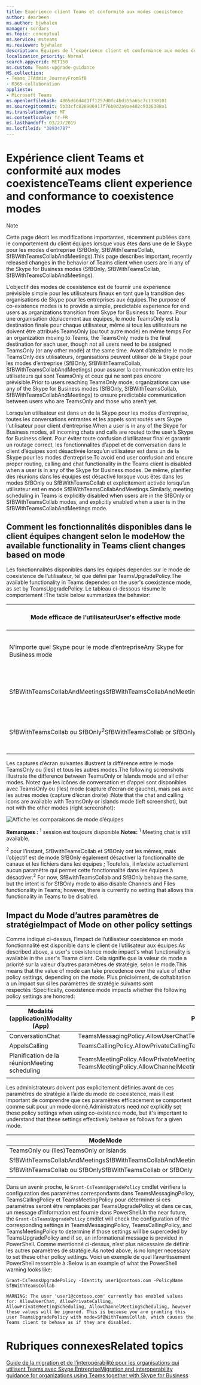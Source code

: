 ```yaml
---
title: Expérience client Teams et conformité aux modes coexistence
author: dearbeen
ms.author: bjwhalen
manager: serdars
ms.topic: conceptual
ms.service: msteams
ms.reviewer: bjwhalen
description: Équipes de l’expérience client et comformance aux modes de coexistence
localization_priority: Normal
search.appverid: MET150
ms.custom: Teams-upgrade-guidance
MS.collection:
- Teams_ITAdmin_JourneyFromSfB
- M365-collaboration
appliesto:
- Microsoft Teams
ms.openlocfilehash: 4865d66d4d3ff1257d0fc4bd355a65c7c1330101
ms.sourcegitcommit: 5b33cfc828906917f76b0d2a9ae402c9336388a1
ms.translationtype: MT
ms.contentlocale: fr-FR
ms.lasthandoff: 03/27/2019
ms.locfileid: "30934787"
---
```

<a name="about-upgrade-basic"></a>

# <a name="teams-client-experience-and-conformance-to-coexistence-modes"></a><span data-ttu-id="ddb33-103">Expérience client Teams et conformité aux modes coexistence</span><span class="sxs-lookup"><span data-stu-id="ddb33-103">Teams client experience and conformance to coexistence modes</span></span>

> [!NOTE]
> <span data-ttu-id="ddb33-104">Cette page décrit les modifications importantes, récemment publiées dans le comportement du client équipes lorsque vous êtes dans une de le Skype pour les modes d’entreprise (SfBOnly, SfBWithTeamsCollab, SfBWithTeamsCollabAndMeetings).</span><span class="sxs-lookup"><span data-stu-id="ddb33-104">This page describes important, recently released changes in the behavior of Teams client when users are in any of the Skype for Business modes (SfBOnly, SfBWithTeamsCollab, SfBWithTeamsCollabAndMeetings).</span></span>


<span data-ttu-id="ddb33-105">L’objectif des modes de coexistence est de fournir une expérience prévisible simple pour les utilisateurs finaux en tant que la transition des organisations de Skype pour les entreprises aux équipes.</span><span class="sxs-lookup"><span data-stu-id="ddb33-105">The purpose of co-existence modes is to provide a simple, predictable experience for end users as organizations transition from Skype for Business to Teams.</span></span>  <span data-ttu-id="ddb33-106">Pour une organisation déplacement aux équipes, le mode TeamsOnly est la destination finale pour chaque utilisateur, même si tous les utilisateurs ne doivent être attribués TeamsOnly (ou tout autre mode) en même temps.</span><span class="sxs-lookup"><span data-stu-id="ddb33-106">For an organization moving to Teams, the TeamsOnly mode is the final destination for each user, though not all users need to be assigned TeamsOnly (or any other mode) at the same time.</span></span>  <span data-ttu-id="ddb33-107">Avant d’atteindre le mode TeamsOnly des utilisateurs, organisations peuvent utiliser de la Skype pour les modes d’entreprise (SfBOnly, SfBWithTeamsCollab, SfBWithTeamsCollabAndMeetings) pour assurer la communication entre les utilisateurs qui sont TeamsOnly et ceux qui ne sont pas encore prévisible.</span><span class="sxs-lookup"><span data-stu-id="ddb33-107">Prior to users reaching TeamsOnly mode, organizations can use any of the Skype for Business modes (SfBOnly, SfBWithTeamsCollab, SfBWithTeamsCollabAndMeetings) to ensure predictable communication between users who are TeamsOnly and those who aren’t yet.</span></span> 

<span data-ttu-id="ddb33-108">Lorsqu’un utilisateur est dans un de la Skype pour les modes d’entreprise, toutes les conversations entrantes et les appels sont routés vers Skype l’utilisateur pour client d’entreprise.</span><span class="sxs-lookup"><span data-stu-id="ddb33-108">When a user is in any of the Skype for Business modes, all incoming chats and calls are routed to the user’s Skype for Business client.</span></span> <span data-ttu-id="ddb33-109">Pour éviter toute confusion d’utilisateur final et garantir un routage correct, les fonctionnalités d’appel et de conversation dans le client d’équipes sont désactivée lorsqu’un utilisateur est dans un de la Skype pour les modes d’entreprise.</span><span class="sxs-lookup"><span data-stu-id="ddb33-109">To avoid end user confusion and ensure proper routing, calling and chat functionality in the Teams client is disabled when a user is in any of the Skype for Business modes.</span></span> <span data-ttu-id="ddb33-110">De même, planifier des réunions dans les équipes est désactivé lorsque vous êtes dans les modes SfBOnly ou SfBWithTeamsCollab et explicitement activée lorsqu’un utilisateur est en mode SfBWithTeamsCollabAndMeetings.</span><span class="sxs-lookup"><span data-stu-id="ddb33-110">Similarly, meeting scheduling in Teams is explicitly disabled when users are in the SfBOnly or SfBWithTeamsCollab modes, and explicitly enabled when a user is in the SfBWithTeamsCollabAndMeetings mode.</span></span>   

## <a name="how-the-available-functionality-in-teams-client-changes-based-on-mode"></a><span data-ttu-id="ddb33-111">Comment les fonctionnalités disponibles dans le client équipes changent selon le mode</span><span class="sxs-lookup"><span data-stu-id="ddb33-111">How the available functionality in Teams client changes based on mode</span></span>
<span data-ttu-id="ddb33-112">Les fonctionnalités disponibles dans les équipes dependes sur le mode de coexistence de l’utilisateur, tel que défini par TeamsUpgradePolicy.</span><span class="sxs-lookup"><span data-stu-id="ddb33-112">The available functionality in Teams dependes on the user's coexistence mode, as set by TeamsUpgradePolicy.</span></span> <span data-ttu-id="ddb33-113">Le tableau ci-dessous résume le comportement :</span><span class="sxs-lookup"><span data-stu-id="ddb33-113">The table below summarizes the  behavior:</span></span>

|<span data-ttu-id="ddb33-114">Mode efficace de l’utilisateur</span><span class="sxs-lookup"><span data-stu-id="ddb33-114">User's effective mode</span></span>|<span data-ttu-id="ddb33-115">Expérience client d’équipes</span><span class="sxs-lookup"><span data-stu-id="ddb33-115">Experience in Teams client</span></span>|
|---|---|
|<span data-ttu-id="ddb33-116">N’importe quel Skype pour le mode d’entreprise</span><span class="sxs-lookup"><span data-stu-id="ddb33-116">Any Skype for Business mode</span></span>|<span data-ttu-id="ddb33-117">L’appel et de conversation<sup>1</sup> sont désactivées.</span><span class="sxs-lookup"><span data-stu-id="ddb33-117">Calling and Chat<sup>1</sup> are disabled.</span></span>|
|<span data-ttu-id="ddb33-118">SfBWithTeamsCollabAndMeetings</span><span class="sxs-lookup"><span data-stu-id="ddb33-118">SfBWithTeamsCollabAndMeetings</span></span>|<span data-ttu-id="ddb33-119">Planification de la réunion est disponible</span><span class="sxs-lookup"><span data-stu-id="ddb33-119">Meeting scheduling is available</span></span>|
|<span data-ttu-id="ddb33-120">SfBWithTeamsCollab ou SfBOnly<sup>2</sup></span><span class="sxs-lookup"><span data-stu-id="ddb33-120">SfBWithTeamsCollab or SfBOnly<sup>2</sup></span></span>|<span data-ttu-id="ddb33-121">Planification de la réunion n’est pas disponible</span><span class="sxs-lookup"><span data-stu-id="ddb33-121">Meeting scheduling is not available</span></span>|
|||

<span data-ttu-id="ddb33-122">Les captures d’écran suivantes illustrent la différence entre le mode TeamsOnly ou (îles) et tous les autres modes.</span><span class="sxs-lookup"><span data-stu-id="ddb33-122">The following screenshots illustrate the difference between TeamsOnly or Islands mode and all other modes.</span></span> <span data-ttu-id="ddb33-123">Notez que les icônes de conversation et d’appel sont disponibles avec TeamsOnly ou (îles) mode (capture d’écran de gauche), mais pas avec les autres modes (capture d’écran droite) :</span><span class="sxs-lookup"><span data-stu-id="ddb33-123">Note that the chat and calling icons are available with TeamsOnly or Islands mode (left screenshot), but not with the other modes (right screenshot):</span></span>

![Affiche les comparaisons de mode d’équipes](media/teams-mode-comparison.png)


 
<span data-ttu-id="ddb33-125">**Remarques :**
<sup>1</sup> session est toujours disponible.</span><span class="sxs-lookup"><span data-stu-id="ddb33-125">**Notes:**
<sup>1</sup> Meeting chat is still available.</span></span>

<span data-ttu-id="ddb33-126"><sup>2</sup> pour l’instant, SfBwithTeamsCollab et SfBOnly ont les mêmes, mais l’objectif est de mode SfBOnly également désactiver la fonctionnalité de canaux et les fichiers dans les équipes ; Toutefois, il n’existe actuellement aucun paramètre qui permet cette fonctionnalité dans les équipes à désactiver.</span><span class="sxs-lookup"><span data-stu-id="ddb33-126"><sup>2</sup> For now, SfBwithTeamsCollab and SfBOnly behave the same, but the intent is for SfBOnly mode to also disable Channels and Files functionality in Teams; however, there is currently no setting that allows this functionality in Teams to be disabled.</span></span>


## <a name="impact-of-mode-on-other-policy-settings"></a><span data-ttu-id="ddb33-127">Impact du Mode d’autres paramètres de stratégie</span><span class="sxs-lookup"><span data-stu-id="ddb33-127">Impact of Mode on other policy settings</span></span>
<span data-ttu-id="ddb33-128">Comme indiqué ci-dessus, l’impact de l’utilisateur coexistence en mode fonctionnalité est disponible dans le client de l’utilisateur aux équipes.</span><span class="sxs-lookup"><span data-stu-id="ddb33-128">As described above, a user's coexistence mode impact's what functionality is available in the user's Teams client.</span></span> <span data-ttu-id="ddb33-129">Cela signifie que la valeur de mode a priorité sur la valeur d’autres paramètres de stratégie, selon le mode.</span><span class="sxs-lookup"><span data-stu-id="ddb33-129">This means that the value of mode can take precedence over the value of other policy settings, depending on the mode.</span></span> <span data-ttu-id="ddb33-130">Plus précisément, de cohabitation a un impact sur si les paramètres de stratégie suivants sont respectés :</span><span class="sxs-lookup"><span data-stu-id="ddb33-130">Specifically,  coexistence mode impacts whether the following policy settings are honored:</span></span>

|<span data-ttu-id="ddb33-131">**Modalité (application)**</span><span class="sxs-lookup"><span data-stu-id="ddb33-131">**Modality (App)**</span></span>|<span data-ttu-id="ddb33-132">**Policy.Setting**</span><span class="sxs-lookup"><span data-stu-id="ddb33-132">**Policy.Setting**</span></span>|
|---|---|
|<span data-ttu-id="ddb33-133">Conversation</span><span class="sxs-lookup"><span data-stu-id="ddb33-133">Chat</span></span>|<span data-ttu-id="ddb33-134">TeamsMessagingPolicy.AllowUserChat</span><span class="sxs-lookup"><span data-stu-id="ddb33-134">TeamsMessagingPolicy.AllowUserChat</span></span>|
|<span data-ttu-id="ddb33-135">Appels</span><span class="sxs-lookup"><span data-stu-id="ddb33-135">Calling</span></span>|<span data-ttu-id="ddb33-136">TeamsCallingPolicy.AllowPrivateCalling</span><span class="sxs-lookup"><span data-stu-id="ddb33-136">TeamsCallingPolicy.AllowPrivateCalling</span></span>|
|<span data-ttu-id="ddb33-137">Planification de la réunion</span><span class="sxs-lookup"><span data-stu-id="ddb33-137">Meeting scheduling</span></span>|<span data-ttu-id="ddb33-138">TeamsMeetingPolicy.AllowPrivateMeetingScheduling</span><span class="sxs-lookup"><span data-stu-id="ddb33-138">TeamsMeetingPolicy.AllowPrivateMeetingScheduling</span></span></br><span data-ttu-id="ddb33-139">TeamsMeetingPolicy.AllowChannelMeetingScheduling</span><span class="sxs-lookup"><span data-stu-id="ddb33-139">TeamsMeetingPolicy.AllowChannelMeetingScheduling</span></span>|
|||

<span data-ttu-id="ddb33-140">Les administrateurs doivent *pas* explicitement définies avant de ces paramètres de stratégie à l’aide du mode de coexistence, mais il est important de comprendre que ces paramètres efficacement se comportent comme suit pour un mode donné.</span><span class="sxs-lookup"><span data-stu-id="ddb33-140">Administrators need *not* explicitly set these policy settings when using co-existence mode, but it's important to understand that these settings effectively behave as follows for a given mode.</span></span> 

|<span data-ttu-id="ddb33-141">Mode</span><span class="sxs-lookup"><span data-stu-id="ddb33-141">Mode</span></span>|<span data-ttu-id="ddb33-142">AllowUserChat</span><span class="sxs-lookup"><span data-stu-id="ddb33-142">AllowUserChat</span></span>|<span data-ttu-id="ddb33-143">AllowPrivateCalling</span><span class="sxs-lookup"><span data-stu-id="ddb33-143">AllowPrivateCalling</span></span>|<span data-ttu-id="ddb33-144">AllowPrivateMeetingScheduling</span><span class="sxs-lookup"><span data-stu-id="ddb33-144">AllowPrivateMeetingScheduling</span></span>|<span data-ttu-id="ddb33-145">AllowChannelMeetingScheduling</span><span class="sxs-lookup"><span data-stu-id="ddb33-145">AllowChannelMeetingScheduling</span></span>|
|---|---|---|---|---|
|<span data-ttu-id="ddb33-146">TeamsOnly ou (îles)</span><span class="sxs-lookup"><span data-stu-id="ddb33-146">TeamsOnly or Islands</span></span>|<span data-ttu-id="ddb33-147">Activé</span><span class="sxs-lookup"><span data-stu-id="ddb33-147">Enabled</span></span>|<span data-ttu-id="ddb33-148">Activé</span><span class="sxs-lookup"><span data-stu-id="ddb33-148">Enabled</span></span>|<span data-ttu-id="ddb33-149">Activé</span><span class="sxs-lookup"><span data-stu-id="ddb33-149">Enabled</span></span>|<span data-ttu-id="ddb33-150">Activé</span><span class="sxs-lookup"><span data-stu-id="ddb33-150">Enabled</span></span>|
|<span data-ttu-id="ddb33-151">SfBWithTeamsCollabAndMeetings</span><span class="sxs-lookup"><span data-stu-id="ddb33-151">SfBWithTeamsCollabAndMeetings</span></span>|<span data-ttu-id="ddb33-152">Désactivé</span><span class="sxs-lookup"><span data-stu-id="ddb33-152">Disabled</span></span>|<span data-ttu-id="ddb33-153">Désactivé</span><span class="sxs-lookup"><span data-stu-id="ddb33-153">Disabled</span></span>|<span data-ttu-id="ddb33-154">Activé</span><span class="sxs-lookup"><span data-stu-id="ddb33-154">Enabled</span></span>|<span data-ttu-id="ddb33-155">Activé</span><span class="sxs-lookup"><span data-stu-id="ddb33-155">Enabled</span></span>|
|<span data-ttu-id="ddb33-156">SfBWithTeamsCollab ou SfBOnly</span><span class="sxs-lookup"><span data-stu-id="ddb33-156">SfBWithTeamsCollab or SfBOnly</span></span>|<span data-ttu-id="ddb33-157">Désactivé</span><span class="sxs-lookup"><span data-stu-id="ddb33-157">Disabled</span></span>|<span data-ttu-id="ddb33-158">Désactivé</span><span class="sxs-lookup"><span data-stu-id="ddb33-158">Disabled</span></span>|<span data-ttu-id="ddb33-159">Désactivé</span><span class="sxs-lookup"><span data-stu-id="ddb33-159">Disabled</span></span>|<span data-ttu-id="ddb33-160">Désactivé</span><span class="sxs-lookup"><span data-stu-id="ddb33-160">Disabled</span></span>|
||||||

<span data-ttu-id="ddb33-161">Dans un avenir proche, le `Grant-CsTeamsUpgradePolicy` cmdlet vérifiera la configuration des paramètres correspondants dans TeamsMessagingPolicy, TeamsCallingPolicy et TeamsMeetingPolicy pour déterminer si ces paramètres seront être remplacés par TeamsUpgradePolicy et dans ce cas, un message d’information est fournie dans PowerShell.</span><span class="sxs-lookup"><span data-stu-id="ddb33-161">In the near future, the `Grant-CsTeamsUpgradePolicy` cmdlet will check the configuration of the corresponding settings in TeamsMessagingPolicy, TeamsCallingPolicy, and TeamsMeetingPolicy to determine if those settings will be superceded by TeamsUpgradePolicy and if so, an informational message is provided in PowerShell.</span></span>  <span data-ttu-id="ddb33-162">Comme mentionné ci-dessus, n’est plus nécessaire de définir les autres paramètres de stratégie.</span><span class="sxs-lookup"><span data-stu-id="ddb33-162">As noted above,  is no longer necessary to set these other policy settings.</span></span> <span data-ttu-id="ddb33-163">Voici un exemple de quel l’avertissement PowerShell ressemble à :</span><span class="sxs-lookup"><span data-stu-id="ddb33-163">Below is an example of what the PowerShell warning  looks like:</span></span>

`Grant-CsTeamsUpgradePolicy -Identity user1@contoso.com -PolicyName SfBWithTeamsCollab`

`WARNING: The user 'user1@contoso.com' currently has enabled values for: AllowUserChat, AllowPrivateCalling, AllowPrivateMeetingScheduling, AllowChannelMeetingScheduling, however these values will be ignored. This is because you are granting this user TeamsUpgradePolicy with mode=SfBWithTeamsCollab, which causes the Teams client to behave as if they are disabled.`



# <a name="related-topics"></a><span data-ttu-id="ddb33-164">Rubriques connexes</span><span class="sxs-lookup"><span data-stu-id="ddb33-164">Related topics</span></span>

[<span data-ttu-id="ddb33-165">Guide de la migration et de l’interopérabilité pour les organisations qui utilisent Teams avec Skype Entreprise</span><span class="sxs-lookup"><span data-stu-id="ddb33-165">Migration and interoperability guidance for organizations using Teams together with Skype for Business</span></span>](https://docs.microsoft.com/en-us/microsoftteams/migration-interop-guidance-for-teams-with-skype)




